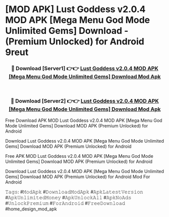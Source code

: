 # [MOD APK] Lust Goddess v2.0.4 MOD APK [Mega Menu God Mode Unlimited Gems] Download - (Premium Unlocked) for Android 9reut



<div align="center">
<h3>🔴 Download [Server1] 👉👉 <a href="https://momento.my/?title=Lust_Goddess_v2.0.4_MOD_APK_[Mega_Menu_God_Mode_Unlimited_Gems]_Download">Lust Goddess v2.0.4 MOD APK [Mega Menu God Mode Unlimited Gems] Download Mod Apk</a></h3><br>

<h3>🔴 Download [Server2] 👉👉 <a href="https://momento.my/?title=Lust_Goddess_v2.0.4_MOD_APK_[Mega_Menu_God_Mode_Unlimited_Gems]_Download">Lust Goddess v2.0.4 MOD APK [Mega Menu God Mode Unlimited Gems] Download Mod Apk</a></h3>
</div>



Free Download APK MOD Lust Goddess v2.0.4 MOD APK [Mega Menu God Mode Unlimited Gems] Download MOD APK (Premium Unlocked) for Android

Download Lust Goddess v2.0.4 MOD APK [Mega Menu God Mode Unlimited Gems] Download MOD APK (Premium Unlocked) for Android

Free APK MOD Lust Goddess v2.0.4 MOD APK [Mega Menu God Mode Unlimited Gems] Download MOD APK (Premium Unlocked) for Android

Download Lust Goddess v2.0.4 MOD APK [Mega Menu God Mode Unlimited Gems] Download MOD APK (Premium Unlocked) for Android Mod For Android

𝚃𝚊𝚐𝚜: #𝙼𝚘𝚍𝙰𝚙𝚔 #𝙳𝚘𝚠𝚗𝚕𝚘𝚊𝚍𝙼𝚘𝚍𝙰𝚙𝚔 #𝙰𝚙𝚔𝙻𝚊𝚝𝚎𝚜𝚝𝚅𝚎𝚛𝚜𝚒𝚘𝚗 #𝙰𝚙𝚔𝚄𝚗𝚕𝚒𝚖𝚒𝚝𝚎𝚍𝙼𝚘𝚗𝚎𝚢 #𝙰𝚙𝚔𝚄𝚗𝚕𝚘𝚌𝚔𝙰𝚕𝚕 #𝙰𝚙𝚔𝙽𝚘𝙰𝚍𝚜 #𝚄𝚗𝚕𝚘𝚌𝚔𝙿𝚛𝚎𝚖𝚒𝚞𝚖 #𝙵𝚘𝚛𝙰𝚗𝚍𝚛𝚘𝚒𝚍 #𝙵𝚛𝚎𝚎𝙳𝚘𝚠𝚗𝚕𝚘𝚊𝚍 #home_design_mod_apk
